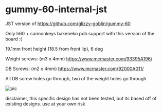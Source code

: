 # gummy-60-internal-jst

JST version of https://github.com/glizzy-goblin/gummy-60

Only h60 + cannonkeys bakeneko pcb support with this version of the board :( 

19.1mm front height (18.5 from front lip), 6 deg

Weight screws: (m3 x 4mm) https://www.mcmaster.com/93395A196/

DB Screws: (m2 x 4mm) https://www.mcmaster.com/92000A011/

All DB screw holes go through, two of the weight holes go through

![pic](https://i.imgur.com/4ij1gty.png)

disclaimer, this specific design has not been tested, but its based off of existing designs. use at your own risk

